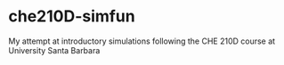 # che210D-simfun
My attempt at introductory simulations following the CHE 210D course at University Santa Barbara
